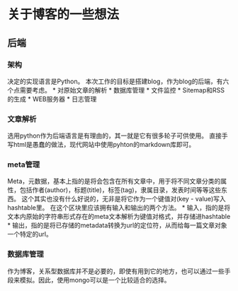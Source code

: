 # 关于博客的一些想法
## 后端
### 架构
决定的实现语言是Python。
本次工作的目标是搭建blog，作为blog的后端，有六个点需要考虑。
	* 对原始文章的解析
	* 数据库管理
	* 文件监控
	* Sitemap和RSS的生成
	* WEB服务器
	* 日志管理
### 文章解析
选用python作为后端语言是有理由的，其一就是它有很多轮子可供使用。
直接手写html是愚蠢的做法，现代网站中使用pyhton的markdown库即可。
### meta管理
Meta，元数据，基本上指的是将会包含在所有文章中，用于将不同文章分类的属性，包括作者(author)，标题(title)，标签(tag)，隶属目录，发表时间等等这些东西。
这个其实也没有什么好说的，无非是将它作为一个键值对(key - value)写入hashtable里。
在这个区块里应该拥有输入和输出的两个方法。
	* 输入，指的是将文本内原始的字符串形式存在的meta文本解析为键值对格式，并存储进hashtable
	* 输出，指的是将已存储的metadata转换为url的定位符，从而给每一篇文章对象一个特定的url。
### 数据库管理
作为博客，关系型数据库并不是必要的，即使有用到它的地方，也可以通过一些手段来模拟。因此，使用mongo可以是一个比较适合的选择。
